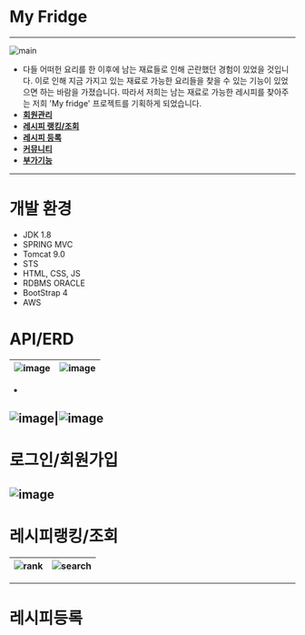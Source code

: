# My Fridge
---
![main](https://github.com/tjehdgh/myfridge/assets/146055280/c215bc61-fd05-4447-9b8e-309c9b8410e0)
<br>
* 다들 어떠헌 요리를 한 이후에 남는 
재료들로 인해 곤란했던 경험이 있었을 것입니다.
이로 인해 지금 가지고 있는 재료로 
가능한 요리들을 찾을 수 있는 기능이 있었으면 하는 바람을 가졌습니다.
따라서 저희는 남는 재료로 가능한 
레시피를 찾아주는 저희 'My fridge' 프로젝트를 기획하게 되었습니다.
* **[회원관리](#로그인/회원가입)**
* **[레시피 랭킹/조회](#레시피랭킹/조회)**
* **[레시피 등록](#레시피등록)**
* **[커뮤니티](#Q&A게시판)**
* **[부가기능](#etc)** 
---
# 개발 환경
* JDK 1.8
* SPRING MVC
* Tomcat 9.0
* STS
* HTML, CSS, JS
* RDBMS ORACLE
* BootStrap 4<br>
* AWS

# API/ERD
![image](https://github.com/tjehdgh/myfridge/assets/146055280/7b17ecd4-0b28-4d36-bb14-5f861e6a93ce)|![image](https://github.com/tjehdgh/myfridge/assets/146055280/0442a9be-636a-4804-9da8-5b902333b23d) 
---|---|
* 
![image](https://github.com/tjehdgh/myfridge/assets/146055280/3045d3bb-ea0c-4326-af6c-1faafb7a2a25)|![image](https://github.com/tjehdgh/myfridge/assets/146055280/506a60ef-2f27-4f50-b2a8-518ec26bce1b)
---
# 로그인/회원가입
![image](https://github.com/tjehdgh/myfridge/assets/146055280/cebcfa45-3335-42e0-a639-6defbc3e8dea)
---
# 레시피랭킹/조회
![rank](https://github.com/tjehdgh/myfridge/assets/146055280/8788bb70-9876-48aa-b27b-117b8d389b7b)|![search](https://github.com/tjehdgh/myfridge/assets/146055280/dad7094c-08a6-44b5-af12-0b1f9c8ceaf6)
---|---|
---
# 레시피등록
